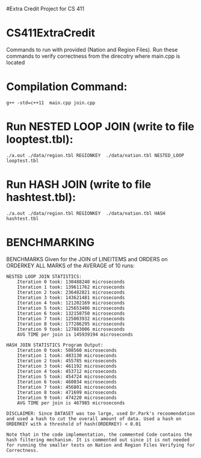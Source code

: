 
#Extra Credit Project for CS 411


# CS411ExtraCredit

Commands to run with provided (Nation and Region Files). Run these commands to verify correctness from the direcotry where main.cpp is located


# Compilation Command: 
    g++ -std=c++11  main.cpp join.cpp

# Run NESTED LOOP JOIN (write to file looptest.tbl): 
    ./a.out ./data/region.tbl REGIONKEY  ./data/nation.tbl NESTED_LOOP  looptest.tbl

# Run HASH JOIN (write to file hashtest.tbl): 
    ./a.out ./data/region.tbl REGIONKEY  ./data/nation.tbl HASH  hashtest.tbl

# BENCHMARKING

BENCHMARKS Given for the JOIN of LINEITEMS and ORDERS on ORDERKEY
    ALL MARKS of the AVERAGE of 10 runs:
    
    NESTED LOOP JOIN STATISTICS:
        Iteration 0 took: 130488240 microseconds
        Iteration 1 took: 139611762 microseconds
        Iteration 2 took: 236482821 microseconds
        Iteration 3 took: 143621481 microseconds
        Iteration 4 took: 121202169 microseconds
        Iteration 5 took: 125653486 microseconds
        Iteration 6 took: 132158750 microseconds
        Iteration 7 took: 125003932 microseconds
        Iteration 8 took: 177286295 microseconds
        Iteration 9 took: 127883006 microseconds
        AVG TIME per join is 145939194 microseconds
    
    HASH JOIN STATISTICS Program Output:
        Iteration 0 took: 508560 microseconds
        Iteration 1 took: 483130 microseconds
        Iteration 2 took: 455785 microseconds
        Iteration 3 took: 461192 microseconds
        Iteration 4 took: 453712 microseconds
        Iteration 5 took: 454724 microseconds
        Iteration 6 took: 460034 microseconds
        Iteration 7 took: 456801 microseconds
        Iteration 8 took: 471699 microseconds
        Iteration 9 took: 474220 microseconds
        AVG TIME per join is 467985 microseconds

    DISCLAIMER: Since DATASET was too large, used Dr.Park's recoomendation and used a hash to cut the overall amount of data. Used a hash on ORDERKEY with a threshold of hash(ORDERKEY) < 0.01

    Note that in the code implementation, the commented Code contains the hash filtering mechanism. It is commented out since it is not needed for running the smaller tests on Nation and Region Files Verifying for Correctness.